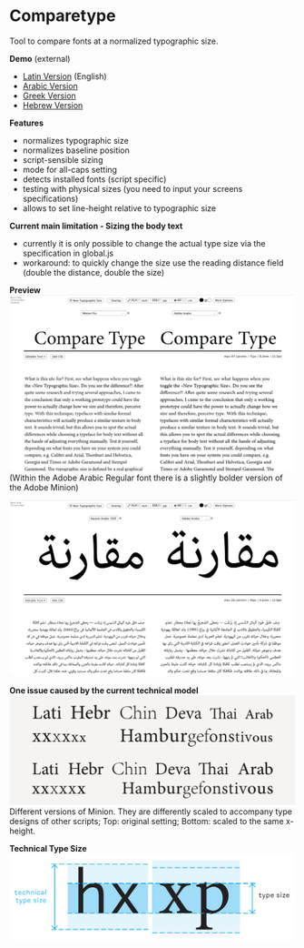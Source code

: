 # Comparetype

Tool to compare fonts at a normalized typographic size.
  
  
**Demo** (external)
- [Latin Version](http://vongebhardi.de/comparetype/github/) (English)
- [Arabic Version](http://vongebhardi.de/comparetype/github/arabic.html)
- [Greek Version](http://vongebhardi.de/comparetype/github/greek.html)
- [Hebrew Version](http://vongebhardi.de/comparetype/github/hebrew.html)
  
  
**Features**
- normalizes typographic size
- normalizes baseline position
- script-sensible sizing
- mode for all-caps setting
- detects installed fonts (script specific)
- testing with physical sizes (you need to input your screens specifications)
- allows to set line-height relative to typographic size
  
  
**Current main limitation - Sizing the body text**
- currently it is only possible to change the actual type size via the specification in global.js
- workaround: to quickly change the size use the reading distance field (double the distance, double the size)
  
  
**Preview**
![CompareType_Latin](README_media/CompareType_Latin.gif)
(Within the Adobe Arabic Regular font there is a slightly bolder version of the Adobe Minion)
  
![CompareType_Arabic](README_media/CompareType_Arabic.gif)
  
  
**One issue caused by the current technical model**
![Minion_scaled-Latin-to-match-other-scripts-typeface-metrics](README_media/Minion_scaled-Latin-to-match-other-scripts-typeface-metrics.png)
Different versions of Minion. They are differently scaled to accompany
type designs of other scripts; Top: original
setting; Bottom: scaled to the same x-height.
  
  
**Technical Type Size**
![Technical-Typesize](README_media/Technical-Typesize.png)
